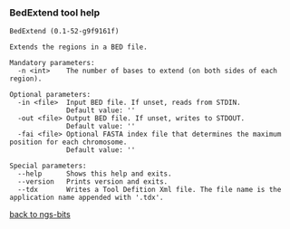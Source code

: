 ### BedExtend tool help
	BedExtend (0.1-52-g9f9161f)
	
	Extends the regions in a BED file.
	
	Mandatory parameters:
	  -n <int>    The number of bases to extend (on both sides of each region).
	
	Optional parameters:
	  -in <file>  Input BED file. If unset, reads from STDIN.
	              Default value: ''
	  -out <file> Output BED file. If unset, writes to STDOUT.
	              Default value: ''
	  -fai <file> Optional FASTA index file that determines the maximum position for each chromosome.
	              Default value: ''
	
	Special parameters:
	  --help      Shows this help and exits.
	  --version   Prints version and exits.
	  --tdx       Writes a Tool Defition Xml file. The file name is the application name appended with '.tdx'.
	
[back to ngs-bits](https://github.com/marc-sturm/ngs-bits)